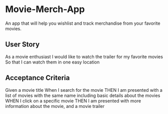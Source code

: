 # Movie-Merch-App
An app that will help you wishlist and track merchandise from your favorite movies.  

## User Story
As a movie enthusiast
I would like to watch the trailer for my favorite movies
So that I can watch them in one easy location

## Acceptance Criteria
Given a movie title
When I search for the movie
THEN I am presented with a list of movies with the same name including basic details about the movies
WHEN I click on a specific movie
THEN I am presented with more information about the movie, and a movie trailer

